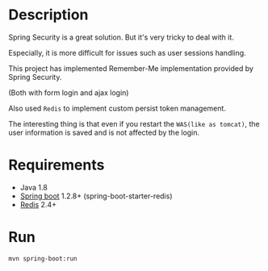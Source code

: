 Description
=========

Spring Security is a great solution.
But it's very tricky to deal with it.

Especially, it is more difficult for issues such as user sessions handling.

This project has implemented Remember-Me implementation provided by Spring Security.

(Both with form login and ajax login)

Also used `Redis` to implement custom persist token management.

The interesting thing is that even if you restart the `WAS(like as tomcat)`,
the user information is saved and is not affected by the login.

Requirements
=====

* Java 1.8
* [Spring boot](http://projects.spring.io/spring-boot/) 1.2.8+ (spring-boot-starter-redis)
* [Redis](http://redis.io/) 2.4+

Run
===

```bash
mvn spring-boot:run
```
